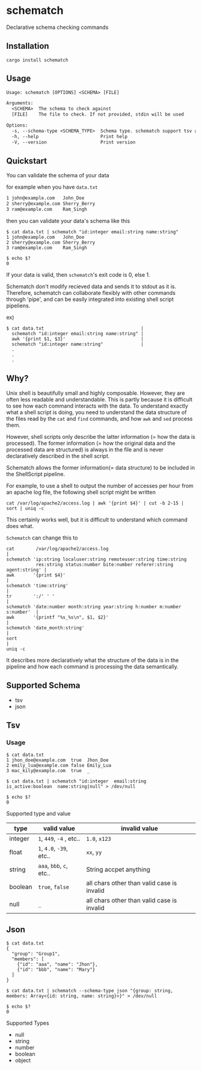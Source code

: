 # schematch
Declarative schema checking commands

## Installation

```terminal
cargo install schematch
```

## Usage

```txt
Usage: schematch [OPTIONS] <SCHEMA> [FILE]

Arguments:
  <SCHEMA>  The schema to check against
  [FILE]    The file to check. If not provided, stdin will be used

Options:
  -s, --schema-type <SCHEMA_TYPE>  Schema type. schematch support tsv and json, If not provided tsv will be used [default: tsv] [possible values: tsv, json]
  -h, --help                       Print help
  -V, --version                    Print version
```

## Quickstart

You can validate the schema of your data

for example when you have `data.txt`

```txt
1 john@example.com   John_Doe
2 sherry@example.com Sherry_Berry
3 ram@example.com    Ram_Singh
```

then you can validate your data's schema like this

```
$ cat data.txt | schematch "id:integer email:string name:string"
1 john@example.com   John_Doe
2 sherry@example.com Sherry_Berry
3 ram@example.com    Ram_Singh

$ echo $?
0
```


If your data is valid, then `schematch`'s exit code is 0, else 1.


Schematch don't modify recieved data and sends it to stdout as it is. Therefore, schematch can collaborate flexibly with other commands through 'pipe', and can be easily integrated into existing shell script pipeliens.

ex)

```terminal
$ cat data.txt                                    |
  schematch "id:integer email:string name:string" |
  awk '{print $1, $3}'                            |
  schematch "id:integer name:string"              |
  .
  .
  .
```

## Why?

Unix shell is beautifully small and highly composable. However, they are often less readable and understandable. This is partly because it is difficult to see how each command interacts with the data. To understand exactly what a shell script is doing, you need to understand the data structure of the files read by the `cat` and `find` commands, and how `awk` and `sed` process them.

However, shell scripts only describe the latter information (= how the data is processed). The former information (= how the original data and the processed data are structured) is always in the file and is never declaratively described in the shell script.

Schematch allows the former information(= data structure) to be included in the ShellScript pipeline.

For example, to use a shell to output the number of accesses per hour from an apache log file, the following shell script might be written

`cat /var/log/apache2/access.log | awk '{print $4}' | cut -b 2-15 | sort | uniq -c`

This certainly works well, but it is difficult to understand which command does what.

`Schematch` can change this to

```shell
cat        /var/log/apache2/access.log                                       |
schematch 'ip:string localuser:string remoteuser:string time:string 
           res:string status:number bite:number referer:string agent:string' |
awk       '{print $4}'                                                       |
schematch 'time:string'                                                      |
tr        ':/' ' '                                                           |
schematch 'date:number month:string year:string h:number m:number s:number'  |
awk       '{printf "%s_%s\n", $1, $2}'                                       |
schematch 'date_month:string'                                                |
sort                                                                         |
uniq -c
```

It describes more declaratively what the structure of the data is in the pipeline and how each command is processing the data semantically.

## Supported Schema

- tsv
- json

## Tsv

### Usage

```terminal
$ cat data.txt
1 jhon_doe@example.com  true  Jhon_Doe
2 emily_lua@example.com false Emily_Lua
3 mac_kily@example.com  true  _
```

```terminal
$ cat data.txt | schematch "id:integer  email:string  is_active:boolean  name:string|null" > /dev/null

$ echo $?
0
```

Supported type and value

| type | valid value | invalid value |
| -- | --| -- |
| integer |  `1`, `449`, `-4` , etc.. | `1.0`, `x123` |
| float   |  `1`, `4.0`, `-39`, etc.. | `xx`, `yy` |
| string  |  `aaa`, `bbb`, `c`, etc.. | String accpet anything |
| boolean |  `true`, `false` | all chars other than valid case is invalid |
| null    |  `_` | all chars other than valid case is invalid |


## Json

```terminal
$ cat data.txt
{
  "group": "Group1",
  "members": [
    {"id": "aaa", "name": "Jhon"},
    {"id": "bbb", "name": "Mary"}
  ]
}
```

```terminal
$ cat data.txt | schematch --schema-type json "{group: string, members: Array<{id: string, name: string}>}" > /dev/null

$ echo $?
0
```

Supported Types

- null
- string
- number
- boolean
- object
